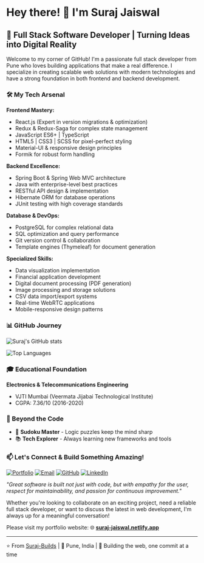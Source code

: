 # Hey there! 👋 I'm Suraj Jaiswal

## 🚀 Full Stack Software Developer | Turning Ideas into Digital Reality

Welcome to my corner of GitHub! I'm a passionate full stack developer from Pune who loves building applications that make a real difference. I specialize in creating scalable web solutions with modern technologies and have a strong foundation in both frontend and backend development.

### 🛠️ My Tech Arsenal

**Frontend Mastery:**
- React.js (Expert in version migrations & optimization) 
- Redux & Redux-Saga for complex state management
- JavaScript ES6+ | TypeScript
- HTML5 | CSS3 | SCSS for pixel-perfect styling
- Material-UI & responsive design principles
- Formik for robust form handling

**Backend Excellence:**
- Spring Boot & Spring Web MVC architecture
- Java with enterprise-level best practices
- RESTful API design & implementation
- Hibernate ORM for database operations
- JUnit testing with high coverage standards

**Database & DevOps:**
- PostgreSQL for complex relational data
- SQL optimization and query performance
- Git version control & collaboration
- Template engines (Thymeleaf) for document generation

**Specialized Skills:**
- Data visualization implementation
- Financial application development
- Digital document processing (PDF generation)
- Image processing and storage solutions
- CSV data import/export systems
- Real-time WebRTC applications
- Mobile-responsive design patterns

### 📊 GitHub Journey

![Suraj's GitHub stats](https://github-readme-stats.vercel.app/api?username=Suraj-Builds&show_icons=true&theme=tokyonight&hide_border=true)

![Top Languages](https://github-readme-stats.vercel.app/api/top-langs/?username=Suraj-Builds&layout=compact&theme=tokyonight&hide_border=true)

### 🎓 Educational Foundation

**Electronics & Telecommunications Engineering**
- VJTI Mumbai (Veermata Jijabai Technological Institute)
- CGPA: 7.36/10 (2016-2020)

### 🎯 Beyond the Code
- 🧩 **Sudoku Master** - Logic puzzles keep the mind sharp
- 📚 **Tech Explorer** - Always learning new frameworks and tools

### 📫 Let's Connect & Build Something Amazing!

[![Portfolio](https://img.shields.io/badge/Portfolio-FF5722?style=for-the-badge&logo=google-chrome&logoColor=white)](https://suraj-jaiswal.netlify.app)
[![Email](https://img.shields.io/badge/Email-D14836?style=for-the-badge&logo=gmail&logoColor=white)](mailto:Build.Suraj@gmail.com)
[![GitHub](https://img.shields.io/badge/GitHub-100000?style=for-the-badge&logo=github&logoColor=white)](https://github.com/Suraj-Builds)
[![LinkedIn](https://img.shields.io/badge/LinkedIn-0077B5?style=for-the-badge&logo=linkedin&logoColor=white)](https://linkedin.com/in/suraj-jaiswal-6a84011b1)

*"Great software is built not just with code, but with empathy for the user, respect for maintainability, and passion for continuous improvement."*

Whether you're looking to collaborate on an exciting project, need a reliable full stack developer, or want to discuss the latest in web development, I'm always up for a meaningful conversation!

Please visit my portfolio website:
🌐 **[suraj-jaiswal.netlify.app](https://suraj-jaiswal.netlify.app)**

---

⭐️ From [Suraj-Builds](https://github.com/Suraj-Builds) | 📍 Pune, India | 🚀 Building the web, one commit at a time
